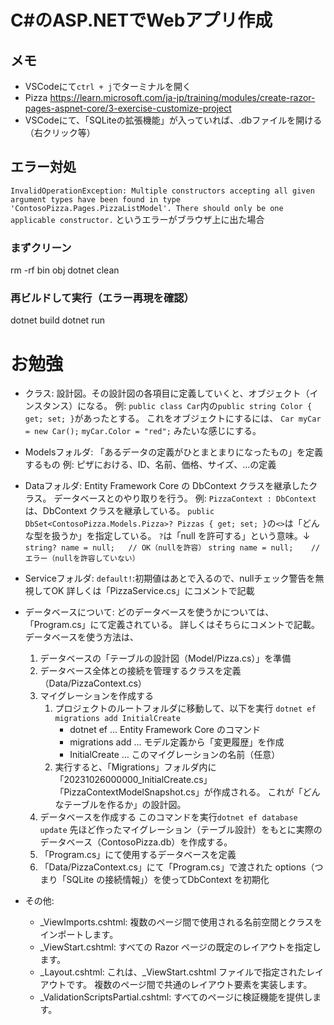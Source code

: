 # C#のASP.NETでWebアプリ作成


<!-- ========================================= -->
## メモ

* VSCodeにて`ctrl + j`でターミナルを開く
* Pizza https://learn.microsoft.com/ja-jp/training/modules/create-razor-pages-aspnet-core/3-exercise-customize-project
* VSCodeにて、「SQLiteの拡張機能」が入っていれば、.dbファイルを開ける（右クリック等）

<!-- ========================================= -->
## エラー対処

`InvalidOperationException: Multiple constructors accepting all given argument types have been found in type 'ContosoPizza.Pages.PizzaListModel'. There should only be one applicable constructor.`
というエラーがブラウザ上に出た場合

### まずクリーン
rm -rf bin obj
dotnet clean

### 再ビルドして実行（エラー再現を確認）
dotnet build
dotnet run


<!-- ========================================= -->
# お勉強

* クラス: 設計図。その設計図の各項目に定義していくと、オブジェクト（インスタンス）になる。
  例: `public class Car`内の`public string Color { get; set; }`があったとする。
     これをオブジェクトにするには、
     `Car myCar = new Car();`
     `myCar.Color = "red";`
     みたいな感じにする。

* Modelsフォルダ:
  「あるデータの定義がひとまとまりになったもの」を定義するもの
  例: ピザにおける、ID、名前、価格、サイズ、...の定義

* Dataフォルダ:
  Entity Framework Core の DbContext クラスを継承したクラス。
  データベースとのやり取りを行う。
  例: `PizzaContext : DbContext`は、DbContext クラスを継承している。
      `public DbSet<ContosoPizza.Models.Pizza>? Pizzas { get; set; }`の`<>`は「どんな型を扱うか」を指定している。
      `?`は「null を許可する」という意味。↓
      `string? name = null;   // OK（nullを許容）`
      `string name = null;    // エラー（nullを許容していない）`

* Serviceフォルダ:
  `default!`:初期値はあとで入るので、nullチェック警告を無視してOK
  詳しくは「PizzaService.cs」にコメントで記載

* データベースについて:
  どのデータベースを使うかについては、「Program.cs」にて定義されている。
  詳しくはそちらにコメントで記載。
  データベースを使う方法は、
  1. データベースの「テーブルの設計図（Model/Pizza.cs）」を準備
  2. データベース全体との接続を管理するクラスを定義（Data/PizzaContext.cs）
  3. マイグレーションを作成する
     1. プロジェクトのルートフォルダに移動して、以下を実行
        `dotnet ef migrations add InitialCreate`
        * dotnet ef … Entity Framework Core のコマンド
        * migrations add … モデル定義から「変更履歴」を作成
        * InitialCreate … このマイグレーションの名前（任意）
     2. 実行すると、「Migrations」フォルダ内に「20231026000000_InitialCreate.cs」「PizzaContextModelSnapshot.cs」が作成される。
        これが「どんなテーブルを作るか」の設計図。
  4. データベースを作成する
     このコマンドを実行`dotnet ef database update`
     先ほど作ったマイグレーション（テーブル設計）をもとに実際のデータベース（ContosoPizza.db）を作成する。
  5. 「Program.cs」にて使用するデータベースを定義
  6. 「Data/PizzaContext.cs」にて「Program.cs」で渡された options（つまり「SQLite の接続情報」）を使ってDbContext を初期化

* その他:
  * _ViewImports.cshtml: 複数のページ間で使用される名前空間とクラスをインポートします。
  * _ViewStart.cshtml:   すべての Razor ページの既定のレイアウトを指定します。
  * _Layout.cshtml:      これは、_ViewStart.cshtml ファイルで指定されたレイアウトです。 複数のページ間で共通のレイアウト要素を実装します。
  * _ValidationScriptsPartial.cshtml: すべてのページに検証機能を提供します。

